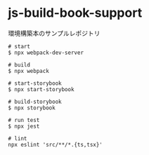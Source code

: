 # js-build-book-support

環境構築本のサンプルレポジトリ

```
# start
$ npx webpack-dev-server

# build
$ npx webpack

# start-storybook
$ npx start-storybook

# build-storybook
$ npx storybook

# run test
$ npx jest

# lint
npx eslint 'src/**/*.{ts,tsx}'
```
